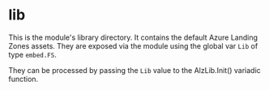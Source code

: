 # lib

This is the module's library directory. It contains the default Azure Landing Zones assets.
They are exposed via the module using the global var `Lib` of type `embed.FS`.

They can be processed by passing the `Lib` value to the AlzLib.Init() variadic function.
